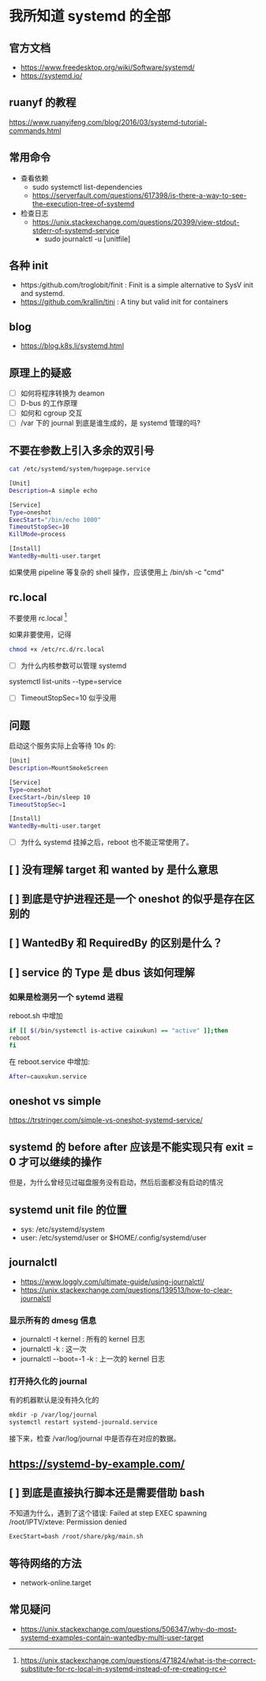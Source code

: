 # 我所知道 systemd 的全部

## 官方文档
- https://www.freedesktop.org/wiki/Software/systemd/
- https://systemd.io/

## ruanyf 的教程
https://www.ruanyifeng.com/blog/2016/03/systemd-tutorial-commands.html

## 常用命令
- 查看依赖
  - sudo systemctl list-dependencies
  - https://serverfault.com/questions/617398/is-there-a-way-to-see-the-execution-tree-of-systemd
- 检查日志
  - https://unix.stackexchange.com/questions/20399/view-stdout-stderr-of-systemd-service
    - sudo journalctl -u [unitfile]

## 各种 init
- https:/github.com/troglobit/finit : Finit is a simple alternative to SysV init and systemd.
- https://github.com/krallin/tini : A tiny but valid init for containers

## blog
- https://blog.k8s.li/systemd.html

## 原理上的疑惑
- [ ] 如何将程序转换为 deamon
- [ ] D-bus 的工作原理
- [ ] 如何和 cgroup 交互
- [ ] /var 下的 journal 到底是谁生成的，是 systemd 管理的吗?

## 不要在参数上引入多余的双引号

```sh
cat /etc/systemd/system/hugepage.service

[Unit]
Description=A simple echo

[Service]
Type=oneshot
ExecStart="/bin/echo 1000"
TimeoutStopSec=10
KillMode=process

[Install]
WantedBy=multi-user.target
```

如果使用 pipeline 等复杂的 shell 操作，应该使用上 /bin/sh -c "cmd"

## rc.local

不要使用 rc.local [^1]

如果非要使用，记得
```sh
chmod +x /etc/rc.d/rc.local
```




- [ ] 为什么内核参数可以管理 systemd

systemctl list-units --type=service

- [ ] TimeoutStopSec=10 似乎没用

## 问题
启动这个服务实际上会等待 10s 的:
```sh
[Unit]
Description=MountSmokeScreen

[Service]
Type=oneshot
ExecStart=/bin/sleep 10
TimeoutStopSec=1

[Install]
WantedBy=multi-user.target
```

- [ ] 为什么 systemd 挂掉之后，reboot 也不能正常使用了。

## [ ] 没有理解 target 和 wanted by 是什么意思

## [ ] 到底是守护进程还是一个 oneshot 的似乎是存在区别的

## [ ] WantedBy 和 RequiredBy 的区别是什么？

## [ ] service 的 Type 是 dbus 该如何理解


### 如果是检测另一个 sytemd 进程

reboot.sh 中增加
```sh
if [[ $(/bin/systemctl is-active caixukun) == "active" ]];then
reboot
fi
```

在 reboot.service 中增加:
```sh
After=cauxukun.service
```


## oneshot vs simple
https://trstringer.com/simple-vs-oneshot-systemd-service/

## systemd 的 before after 应该是不能实现只有 exit = 0 才可以继续的操作
但是，为什么曾经见过磁盘服务没有启动，然后后面都没有启动的情况

## systemd unit file 的位置
- sys: /etc/systemd/system
- user: /etc/systemd/user or $HOME/.config/systemd/user

## journalctl
- https://www.loggly.com/ultimate-guide/using-journalctl/
- https://unix.stackexchange.com/questions/139513/how-to-clear-journalctl

### 显示所有的 dmesg 信息
- journalctl -t kernel : 所有的 kernel 日志
- journalctl -k : 这一次
- journalctl --boot=-1 -k : 上一次的 kernel 日志

### 打开持久化的 journal
有的机器默认是没有持久化的
```txt
mkdir -p /var/log/journal
systemctl restart systemd-journald.service
```
接下来，检查 /var/log/journal 中是否存在对应的数据。

## https://systemd-by-example.com/

## [ ] 到底是直接执行脚本还是需要借助 bash

不知道为什么，遇到了这个错误:
Failed at step EXEC spawning /root/IPTV/xteve: Permission denied

```txt
ExecStart=bash /root/share/pkg/main.sh
```

## 等待网络的方法
- network-online.target

## 常见疑问
- https://unix.stackexchange.com/questions/506347/why-do-most-systemd-examples-contain-wantedby-multi-user-target

[^1]: https://unix.stackexchange.com/questions/471824/what-is-the-correct-substitute-for-rc-local-in-systemd-instead-of-re-creating-rc
[^2]: https://support.huaweicloud.com/intl/en-us/trouble-ecs/ecs_trouble_0349.html
